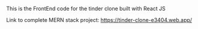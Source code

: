 This is the FrontEnd code for the tinder clone built with React JS

Link to complete MERN stack project: https://tinder-clone-e3404.web.app/
